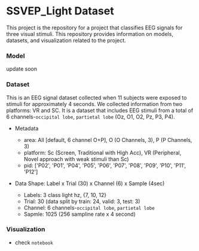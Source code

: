 # SSVEP_Light Dataset

This project is the repository for a project that classifies EEG signals for three visual stimuli. This repository provides information on models, datasets, and visualization related to the project.

### Model

update soon

### Dataset

This is an EEG signal dataset collected when 11 subjects were exposed to stimuli for approximately 4 seconds. We collected information from two platforms: VR and SC. It is a dataset that includes EEG stimuli from a total of 6 channels-`occipital lobe`, `partietal lobe` (Oz, O1, O2, Pz, P3, P4).

- Metadata 
    - area: All [default, 6 channel O+P], O (O Channels, 3), P (P Channels, 3)
    - platform: Sc (Screen, Traditional with High Acc), VR (Peripheral, Novel approach with weak stimuli than Sc)
    - pid: ['P02', 'P01', 'P04', 'P05', 'P06', 'P07', 'P08', 'P09', 'P10', 'P11', 'P12']

- Data Shape: Label x Trial (30) x Channel (6) x Sample (4sec)
    - Labels: 3 class light hz, {7, 10, 12}
    - Trial: 30 (data split by train: 24, valid: 3, test: 3)
    - Channel: 6 channels-`occipital lobe`, `partietal lobe`
    - Sapmle: 1025 (256 sampline rate x 4 second)

### Visualization

- check `notebook`